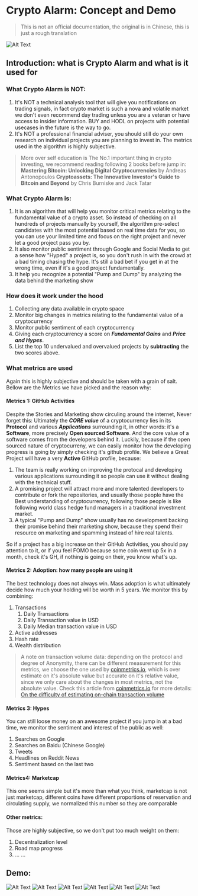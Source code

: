 # Crypto Alarm: Concept and Demo

>This is not an official documentation, the original is in Chinese, this is just a rough translation

![Alt Text](https://github.com/jorjiang/Crypto-Alarm/blob/master/Entity%20Relationship%20Diagram.jpeg)

## Introduction: what is Crypto Alarm and what is it used for
### What Crypto Alarm is NOT:

 1. It's NOT a technical analysis tool that will give you notifications on trading signals, in fact crypto market is such a nova and volatile market we don't even recommend day trading unless you are a veteran or have access to insider information. BUY and HODL on projects with potential usecases in the future is the way to go.
 2. It's NOT a professional financial adviser, you should still do your own research on individual projects you are planning to invest in. The metrics used in the algorithm is highly subjective.
 
 >More over self education is The No.1 important thing in crypto investing, we recommend reading following 2 books before jump in:
> **Mastering Bitcoin: Unlocking Digital Cryptocurrencies** by Andreas Antonopoulos
>  **Cryptoassets: The Innovative Investor's Guide to Bitcoin and Beyond** by Chris Burniske and Jack Tatar

### What Crypto Alarm is:
1. It is an algorithm that will help you monitor critical metrics relating to the fundamental value of a crypto asset. So instead of checking on all hundreds of projects manually by yourself, the algorithm pre-select candidates with the most potential based on real time data for you, so you can use your limited time and focus on the right project and never let a good project pass you by.
2. It also monitor public sentiment through Google and Social Media to get a sense how "Hyped" a project is, so you don't rush in with the crowd at a bad timing chasing the hype. It's still a bad bet if you get in at the wrong time, even if it's a good project fundamentally.
3. It help you recognize a potential "Pump and Dump" by analyzing the data behind the marketing show

### How does it work under the hood
1. Collecting any data available in crypto space
2. Monitor big changes in metrics relating to the fundamental value of a cryptocurrency
3. Monitor public sentiment of each cryptocurrency
4. Giving each cryptocurrency a score on ***Fundamental Gains*** and ***Price and Hypes***.
5. List the top 10 undervalued and overvalued projects by **subtracting** the two scores above.

### What metrics are used
Again this is highly subjective and should be taken with a grain of salt. Bellow are the Metrics we have picked and the reason why:

#### Metrics 1: GitHub Activities
Despite the Stories and Marketing show circuling around the internet, Never forget this: Ultimately the ***CORE value*** of a cryptocurrency lies in its **Protocol** and various ***Applications*** surrounding it, in other words: it's a **Software**, more precisely **Open sourced Software**. And the core value of a software comes from the developers behind it. 
Luckily, because if the open sourced nature of cryptocurreny, we can easily monitor how the developing progress is going by simply checking it's github profile. We believe a Great Project will have a very **Active** GitHub profile, because:

 1. The team is really working on improving the protocal and developing various applications surrounding it so people can use it without dealing with the technical stuff.
 2. A promising project will attract more and more talented developers to contribute or fork the repositories, and usually those people have the Best understanding of cryptocurrency, following those people is like following world class hedge fund managers in a traditional investment market.
 3. A typical "Pump and Dump" show usually has no development backing their promise behind their marketing show, because they spend their resource on marketing and spamming instead of hire real talents.

So if a project has a big increase on their GitHub Activities, you should pay attention to it, or if you feel FOMO because some coin went up 5x in a month, check it's GH, if nothing is going on their, you know what's up.

#### Metrics 2: Adoption: how many people are using it
The best technology does not always win. Mass adoption is what ultimately decide how much your holding will be worth in 5 years. We monitor this by combining:
 1. Transactions
	 1. Daily Transactions
	 2. Daily Transaction value in USD
	 3. Daily Median transaction value in USD
 2. Active addresses
 3. Hash rate
 4. Wealth distribution

>A note on transaction volume data: depending on the protocol and degree of Anonymity, there can be different measurement for this metrics, we choose the one used by [coinmetrics.io](https://coinmetrics.io/), which is over estimate on it's absolute value but accurate on it's relative value, since we only care about the changes in most metrics, not the absolute value. Check this article from [coinmetrics.io](https://coinmetrics.io/) for more details: [On the difficulty of estimating on-chain transaction volume](https://coinmetrics.io/difficulty-estimating-chain-transaction-volume/)

#### Metrics 3: Hypes
You can still loose money on an awesome project if you jump in at a bad time, we monitor the sentiment and interest of the public as well:
 1. Searches on Google
 2. Searches on Baidu (Chinese Google)
 3. Tweets
 4. Headlines on Reddit News
 5. Sentiment based on the last two
#### Metrics4: Marketcap
This one seems simple but it's more than what you think, marketcap is not just marketcap, different coins have different proportions of reservation and circulating supply, we normalized this number so they are comparable
#### Other metrics:
Those are highly subjective, so we don't put too much weight on them:
 1. Decentralization level
 2. Road map progress
 3. ... ...

 
## Demo:
![Alt Text](https://github.com/jorjiang/Crypto-Alarm/blob/master/image/Top10undervalued.png)
![Alt Text](https://github.com/jorjiang/Crypto-Alarm/blob/master/image/Top10hype.png)
![Alt Text](https://github.com/jorjiang/Crypto-Alarm/blob/master/image/correlationmatrix.png)
![Alt Text](https://github.com/jorjiang/Crypto-Alarm/blob/master/image/correlation%20matrxi%20eth.png)
![Alt Text](https://github.com/jorjiang/Crypto-Alarm/blob/master/image/marketanalysis.png)
![Alt Text](https://github.com/jorjiang/Crypto-Alarm/blob/master/image/fundamental%20analysis.png)

